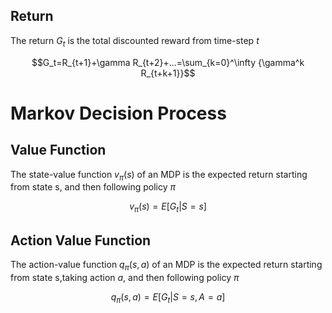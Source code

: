 ## Return

The return $G_t$ is the total discounted reward from time-step $t$

$$G_t=R_{t+1}+\gamma R_{t+2}+...=\sum_{k=0}^\infty {\gamma^k R_{t+k+1}}$$

# Markov Decision Process

## Value Function

The state-value function $v_\pi(s)$ of an MDP is the expected return starting from state s, and then following policy $\pi$

$$v_\pi(s)=E[G_t|S=s]$$

## Action Value Function

The action-value function $q_\pi(s,a)$ of an MDP is the expected return starting from state s,taking action $a$, and then following policy $\pi$

$$q_\pi(s,a)=E[G_t|S=s, A=a]$$